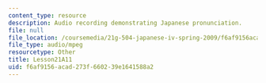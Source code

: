 ```yaml
---
content_type: resource
description: Audio recording demonstrating Japanese pronunciation.
file: null
file_location: /coursemedia/21g-504-japanese-iv-spring-2009/f6af9156acad273f660239e1641588a2_Lesson21A11.mp3
file_type: audio/mpeg
resourcetype: Other
title: Lesson21A11
uid: f6af9156-acad-273f-6602-39e1641588a2
---
```

